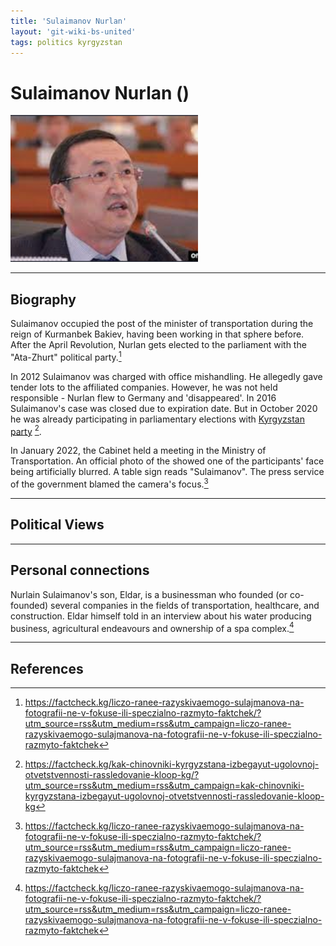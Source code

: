 ```yaml
---
title: 'Sulaimanov Nurlan'
layout: 'git-wiki-bs-united' 
tags: politics kyrgyzstan
---
```


# Sulaimanov Nurlan ()

![img](../assets/images/sulaimanov_nurlan.png)

_ _ _

## Biography

Sulaimanov occupied the post of the minister of transportation during the reign of Kurmanbek Bakiev, having been working in that sphere before. After the April Revolution, Nurlan gets elected to the parliament with the "Ata-Zhurt" political party.[^2]

In 2012 Sulaimanov was charged with office mishandling. He allegedly gave tender lots to the affiliated companies. However, he was not held responsible - Nurlan flew to Germany and 'disappeared'. In 2016 Sulaimanov's case was closed due to expiration date. But in October 2020 he was already participating in parliamentary elections with [Kyrgyzstan party](PP_Kyrgyzstan.md) [^1].

In January 2022, the Cabinet held a meeting in the Ministry of Transportation. An official photo of the showed one of the participants' face being artificially blurred. A table sign reads "Sulaimanov". The press service of the government blamed the camera's focus.[^2]

_ _ _

## Political Views

_ _ _

## Personal connections

Nurlain Sulaimanov's son, Eldar, is a businessman who founded (or co-founded) several companies in the fields of transportation, healthcare, and construction. Eldar himself told in an interview about his water producing business, agricultural endeavours and ownership of a spa complex.[^2] 

_ _ _

## References

[^1]:  https://factcheck.kg/kak-chinovniki-kyrgyzstana-izbegayut-ugolovnoj-otvetstvennosti-rassledovanie-kloop-kg/?utm_source=rss&utm_medium=rss&utm_campaign=kak-chinovniki-kyrgyzstana-izbegayut-ugolovnoj-otvetstvennosti-rassledovanie-kloop-kg  
[^2]: https://factcheck.kg/liczo-ranee-razyskivaemogo-sulajmanova-na-fotografii-ne-v-fokuse-ili-speczialno-razmyto-faktchek/?utm_source=rss&utm_medium=rss&utm_campaign=liczo-ranee-razyskivaemogo-sulajmanova-na-fotografii-ne-v-fokuse-ili-speczialno-razmyto-faktchek

